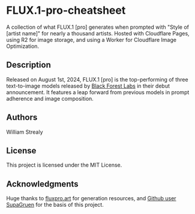 # FLUX.1-pro-cheatsheet

A collection of what FLUX.1 [pro] generates when prompted with "Style of [artist name]" for nearly a thousand artists. Hosted with Cloudflare Pages, using R2 for image storage, and using a Worker for Cloudflare Image Optimization.

## Description

Released on August 1st, 2024, FLUX.1 [pro] is the top-performing of three text-to-image models released by <a href="https://blackforestlabs.ai/">Black Forest Labs</a> in their debut announcement. It features a leap forward from previous models in prompt adherence and image composition.

## Authors

William Strealy

## License

This project is licensed under the MIT License.

## Acknowledgments

Huge thanks to <a href="https://fluxpro.art/users/clznf8wx700q98csskgsrhzc9">fluxpro.art</a> for generation resources, and <a href="https://github.com/SupaGruen/StableDiffusion-CheatSheet">Github user SupaGruen</a> for the basis of this project.</p>
